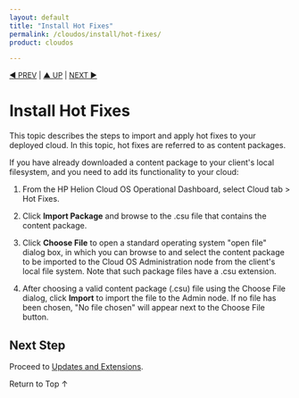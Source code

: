 ```yaml
---
layout: default
title: "Install Hot Fixes"
permalink: /cloudos/install/hot-fixes/
product: cloudos

---
```


<script> 

function PageRefresh { 
onLoad="window.refresh"
}

PageRefresh();

</script>


<p style="font-size: small;"> <a href="/cloudos/install/license/">&#9664; PREV</a> | <a href="/cloudos/install/">&#9650; UP</a> | <a href="/cloudos/install/updates-and-extensions/">NEXT &#9654;</a> </p>

# Install Hot Fixes

This topic describes the steps to import and apply hot fixes to your deployed cloud.  In this topic, hot fixes are referred to as content packages.

If you have already downloaded a content package to your client's local filesystem, and you need to add its functionality to your cloud:

1. From the HP Helion Cloud OS Operational Dashboard, select Cloud tab > Hot Fixes.

2. Click **Import Package** and browse to the .csu file that contains the content package.

3. Click **Choose File** to open a standard operating system "open file" dialog box, in which you can browse to and select the content package to be imported to the Cloud OS Administration node from the client's local file system. Note that such package files have a .csu extension.

4. After choosing a valid content package (.csu) file using the Choose File dialog, click **Import** to import the file to the Admin node. If no file has been chosen, "No file chosen" will appear next to the Choose File button.

## Next Step

Proceed to [Updates and Extensions](/cloudos/install/updates-and-extensions/).

<a href="#top" style="padding:14px 0px 14px 0px; text-decoration: none;"> Return to Top &#8593; </a>

